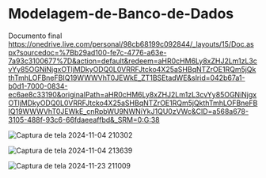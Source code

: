 # Modelagem-de-Banco-de-Dados

Documento final 
https://onedrive.live.com/personal/98cb68199c092844/_layouts/15/Doc.aspx?sourcedoc=%7Bb29ad100-fe7c-4776-a63e-7a93c3100677%7D&action=default&redeem=aHR0cHM6Ly8xZHJ2Lm1zL3cvYy85OGNiNjgxOTljMDkyODQ0L0VRRFJtcko4X25aSHBqNTZrOE1RQm5jQkthTmhLOFBneFBIQ19WWWVhT0JEWkE_ZT1BSEtadWE&slrid=042b67a1-b0d1-7000-0834-ec6ae8c33190&originalPath=aHR0cHM6Ly8xZHJ2Lm1zL3cvYy85OGNiNjgxOTljMDkyODQ0L0VRRFJtcko4X25aSHBqNTZrOE1RQm5jQkthTmhLOFBneFBIQ19WWWVhT0JEWkE_cnRpbWU9NWNiYkJ1QU0zVWc&CID=a568a678-3105-488f-93c6-66fdaeeaffbd&_SRM=0:G:38

![Captura de tela 2024-11-04 210302](https://github.com/user-attachments/assets/9c2fb9d4-9831-45a7-aae7-977c35618299)

![Captura de tela 2024-11-04 213639](https://github.com/user-attachments/assets/7ed016d0-5368-4ef6-993f-2aba5826a155)

![Captura de tela 2024-11-23 211009](https://github.com/user-attachments/assets/e5d577b9-d67c-48f9-8298-c24758f47003)
